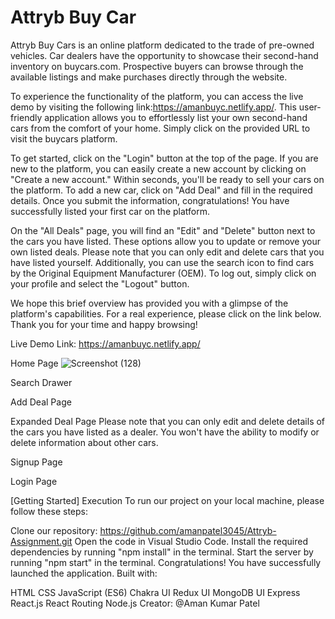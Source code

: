 # Attryb Buy Car
Attryb Buy Cars is an online platform dedicated to the trade of pre-owned vehicles. Car dealers have the opportunity to showcase their second-hand inventory on buycars.com. Prospective buyers can browse through the available listings and make purchases directly through the website.

To experience the functionality of the platform, you can access the live demo by visiting the following link:https://amanbuyc.netlify.app/. This user-friendly application allows you to effortlessly list your own second-hand cars from the comfort of your home. Simply click on the provided URL to visit the buycars platform.

To get started, click on the "Login" button at the top of the page. If you are new to the platform, you can easily create a new account by clicking on "Create a new account." Within seconds, you'll be ready to sell your cars on the platform. To add a new car, click on "Add Deal" and fill in the required details. Once you submit the information, congratulations! You have successfully listed your first car on the platform.

On the "All Deals" page, you will find an "Edit" and "Delete" button next to the cars you have listed. These options allow you to update or remove your own listed deals. Please note that you can only edit and delete cars that you have listed yourself. Additionally, you can use the search icon to find cars by the Original Equipment Manufacturer (OEM). To log out, simply click on your profile and select the "Logout" button.

We hope this brief overview has provided you with a glimpse of the platform's capabilities. For a real experience, please click on the link below. Thank you for your time and happy browsing!

Live Demo Link: https://amanbuyc.netlify.app/

Home Page
![Screenshot (128)](https://i.ibb.co/0jp089p/Screenshot-703.png)

Search Drawer

Add Deal Page

Expanded Deal Page
Please note that you can only edit and delete details of the cars you have listed as a dealer. You won't have the ability to modify or delete information about other cars.

Signup Page

Login Page

[Getting Started]
Execution
To run our project on your local machine, please follow these steps:

Clone our repository: https://github.com/amanpatel3045/Attryb-Assignment.git
Open the code in Visual Studio Code.
Install the required dependencies by running "npm install" in the terminal.
Start the server by running "npm start" in the terminal.
Congratulations! You have successfully launched the application.
Built with:

HTML
CSS
JavaScript (ES6)
Chakra UI
Redux UI
MongoDB UI
Express
React.js
React Routing
Node.js
Creator: @Aman Kumar Patel
